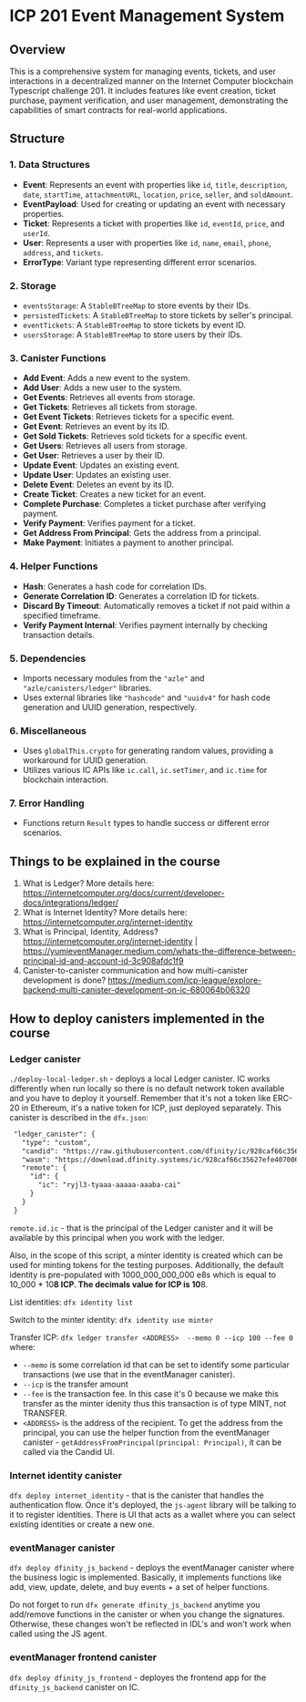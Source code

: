 # ICP 201 Event Management System

## Overview

This is a comprehensive system for managing events, tickets, and user interactions in a decentralized manner on the Internet Computer blockchain Typescript challenge 201. It includes features like event creation, ticket purchase, payment verification, and user management, demonstrating the capabilities of smart contracts for real-world applications.

## Structure

### 1. Data Structures

- **Event**: Represents an event with properties like `id`, `title`, `description`, `date`, `startTime`, `attachmentURL`, `location`, `price`, `seller`, and `soldAmount`.
- **EventPayload**: Used for creating or updating an event with necessary properties.
- **Ticket**: Represents a ticket with properties like `id`, `eventId`, `price`, and `userId`.
- **User**: Represents a user with properties like `id`, `name`, `email`, `phone`, `address`, and `tickets`.
- **ErrorType**: Variant type representing different error scenarios.

### 2. Storage

- `eventsStorage`: A `StableBTreeMap` to store events by their IDs.
- `persistedTickets`: A `StableBTreeMap` to store tickets by seller's principal.
- `eventTickets`: A `StableBTreeMap` to store tickets by event ID.
- `usersStorage`: A `StableBTreeMap` to store users by their IDs.

### 3. Canister Functions

- **Add Event**: Adds a new event to the system.
- **Add User**: Adds a new user to the system.
- **Get Events**: Retrieves all events from storage.
- **Get Tickets**: Retrieves all tickets from storage.
- **Get Event Tickets**: Retrieves tickets for a specific event.
- **Get Event**: Retrieves an event by its ID.
- **Get Sold Tickets**: Retrieves sold tickets for a specific event.
- **Get Users**: Retrieves all users from storage.
- **Get User**: Retrieves a user by their ID.
- **Update Event**: Updates an existing event.
- **Update User**: Updates an existing user.
- **Delete Event**: Deletes an event by its ID.
- **Create Ticket**: Creates a new ticket for an event.
- **Complete Purchase**: Completes a ticket purchase after verifying payment.
- **Verify Payment**: Verifies payment for a ticket.
- **Get Address From Principal**: Gets the address from a principal.
- **Make Payment**: Initiates a payment to another principal.

### 4. Helper Functions

- **Hash**: Generates a hash code for correlation IDs.
- **Generate Correlation ID**: Generates a correlation ID for tickets.
- **Discard By Timeout**: Automatically removes a ticket if not paid within a specified timeframe.
- **Verify Payment Internal**: Verifies payment internally by checking transaction details.

### 5. Dependencies

- Imports necessary modules from the `"azle"` and `"azle/canisters/ledger"` libraries.
- Uses external libraries like `"hashcode"` and `"uuidv4"` for hash code generation and UUID generation, respectively.

### 6. Miscellaneous

- Uses `globalThis.crypto` for generating random values, providing a workaround for UUID generation.
- Utilizes various IC APIs like `ic.call`, `ic.setTimer`, and `ic.time` for blockchain interaction.

### 7. Error Handling

- Functions return `Result` types to handle success or different error scenarios.

## Things to be explained in the course

1. What is Ledger? More details here: <https://internetcomputer.org/docs/current/developer-docs/integrations/ledger/>
2. What is Internet Identity? More details here: <https://internetcomputer.org/internet-identity>
3. What is Principal, Identity, Address? <https://internetcomputer.org/internet-identity> | <https://yumieventManager.medium.com/whats-the-difference-between-principal-id-and-account-id-3c908afdc1f9>
4. Canister-to-canister communication and how multi-canister development is done? <https://medium.com/icp-league/explore-backend-multi-canister-development-on-ic-680064b06320>

## How to deploy canisters implemented in the course

### Ledger canister

`./deploy-local-ledger.sh` - deploys a local Ledger canister. IC works differently when run locally so there is no default network token available and you have to deploy it yourself. Remember that it's not a token like ERC-20 in Ethereum, it's a native token for ICP, just deployed separately.
This canister is described in the `dfx.json`:

```markdown
 "ledger_canister": {
   "type": "custom",
   "candid": "https://raw.githubusercontent.com/dfinity/ic/928caf66c35627efe407006230beee60ad38f090/rs/rosetta-api/icp_ledger/ledger.did",
   "wasm": "https://download.dfinity.systems/ic/928caf66c35627efe407006230beee60ad38f090/canisters/ledger-canister.wasm.gz",
   "remote": {
     "id": {
       "ic": "ryjl3-tyaaa-aaaaa-aaaba-cai"
     }
   }
 }
```

`remote.id.ic` - that is the principal of the Ledger canister and it will be available by this principal when you work with the ledger.

Also, in the scope of this script, a minter identity is created which can be used for minting tokens
for the testing purposes.
Additionally, the default identity is pre-populated with 1000_000_000_000 e8s which is equal to 10_000 * 10**8 ICP.
The decimals value for ICP is 10**8.

List identities:
`dfx identity list`

Switch to the minter identity:
`dfx identity use minter`

Transfer ICP:
`dfx ledger transfer <ADDRESS>  --memo 0 --icp 100 --fee 0`
where:

- `--memo` is some correlation id that can be set to identify some particular transactions (we use that in the eventManager canister).
- `--icp` is the transfer amount
- `--fee` is the transaction fee. In this case it's 0 because we make this transfer as the minter idenity thus this transaction is of type MINT, not TRANSFER.
- `<ADDRESS>` is the address of the recipient. To get the address from the principal, you can use the helper function from the eventManager canister - `getAddressFromPrincipal(principal: Principal)`, it can be called via the Candid UI.

### Internet identity canister

`dfx deploy internet_identity` - that is the canister that handles the authentication flow. Once it's deployed, the `js-agent` library will be talking to it to register identities. There is UI that acts as a wallet where you can select existing identities
or create a new one.

### eventManager canister

`dfx deploy dfinity_js_backend` - deploys the eventManager canister where the business logic is implemented.
Basically, it implements functions like add, view, update, delete, and buy events + a set of helper functions.

Do not forget to run `dfx generate dfinity_js_backend` anytime you add/remove functions in the canister or when you change the signatures.
Otherwise, these changes won't be reflected in IDL's and won't work when called using the JS agent.

### eventManager frontend canister

`dfx deploy dfinity_js_frontend` - deployes the frontend app for the `dfinity_js_backend` canister on IC.
